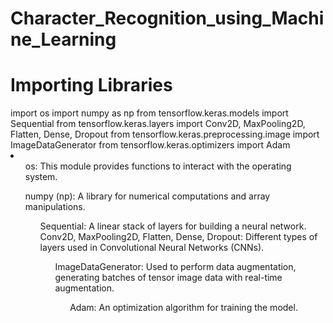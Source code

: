 ﻿# Character_Recognition_using_Machine_Learning
<h1>Importing Libraries</h1>
import os
import numpy as np
from tensorflow.keras.models import Sequential
from tensorflow.keras.layers import Conv2D, MaxPooling2D, Flatten, Dense, Dropout
from tensorflow.keras.preprocessing.image import ImageDataGenerator
from tensorflow.keras.optimizers import Adam
<li>
  <ol>os: This module provides functions to interact with the operating system.</ol>
<ol>numpy (np): A library for numerical computations and array manipulations.
<ol>Sequential: A linear stack of layers for building a neural network.
Conv2D, MaxPooling2D, Flatten, Dense, Dropout: Different types of layers used in Convolutional Neural Networks (CNNs).
<ol>ImageDataGenerator: Used to perform data augmentation, generating batches of tensor image data with real-time augmentation.
<ol>Adam: An optimization algorithm for training the model.</li>
